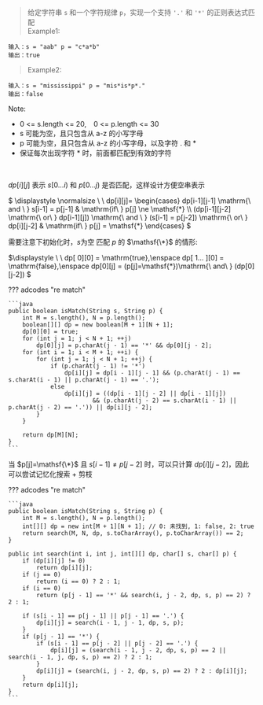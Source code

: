 <!-- prettier-ignore-start -->

> 给定字符串 `s` 和一个字符规律 `p`，实现一个支持 `'.'` 和 `'*'` 的正则表达式匹配 <br>
> Example1:
```
输入：s = "aab" p = "c*a*b"
输出：true
```
> Example2:
```
输入：s = "mississippi" p = "mis*is*p*."
输出：false
```
Note:
>
-   0 <= s.length <= 20, &ensp; 0 <= p.length <= 30
-   s 可能为空，且只包含从 a-z 的小写字母
-   p 可能为空，且只包含从 a-z 的小写字母，以及字符 . 和 *
-   保证每次出现字符 * 时，前面都匹配到有效的字符

<!-- prettier-ignore-end -->

<br>

$dp[i][j]$ 表示 $s[0...i)$ 和 $p[0...j)$ 是否匹配，这样设计方便空串表示

$ \displaystyle
\normalsize
\ \ dp[i][j]=
\begin{cases}
dp[i-1][j-1] \mathrm{\ and \ } s[i-1] = p[j-1] & \mathrm{if\ } p[j] \ne \mathsf{\*} \\\\
(dp[i-1][j-2] \mathrm{\ or\ } dp[i-1][j]) \mathrm{\ and \ } (s[i-1] = p[j-2]) \mathrm{\ or\ } dp[i][j-2] & \mathrm{if\ } p[j] = \mathsf{\*}
\end{cases}
$

需要注意下初始化时，$s$为空 匹配 $p$ 的 $\mathsf{\*}$ 的情形:

$\displaystyle
\ \ dp[ 0][0] = \mathrm{true},\enspace dp[ 1... ][0] = \mathrm{false},\enspace dp[0][j] = (p[j]=\mathsf{\*})\mathrm{\ and\ } (dp[0][j-2])
$

??? adcodes "re match"

    ```java
    public boolean isMatch(String s, String p) {
        int M = s.length(), N = p.length();
        boolean[][] dp = new boolean[M + 1][N + 1];
        dp[0][0] = true;
        for (int j = 1; j < N + 1; ++j)
            dp[0][j] = p.charAt(j - 1) == '*' && dp[0][j - 2];
        for (int i = 1; i < M + 1; ++i) {
            for (int j = 1; j < N + 1; ++j) {
                if (p.charAt(j - 1) != '*')
                    dp[i][j] = dp[i - 1][j - 1] && (p.charAt(j - 1) == s.charAt(i - 1) || p.charAt(j - 1) == '.');
                else
                    dp[i][j] = ((dp[i - 1][j - 2] || dp[i - 1][j])
                            && (p.charAt(j - 2) == s.charAt(i - 1) || p.charAt(j - 2) == '.')) || dp[i][j - 2];
            }
        }

        return dp[M][N];
    }
    ```

当 $p[j]=\mathsf{\*}$ 且 $s[i-1] \ne p[j-2]$ 时，可以只计算 $dp[i][j-2]$，因此可以尝试记忆化搜索 + 剪枝

??? adcodes "re match"

    ```java
    public boolean isMatch(String s, String p) {
        int M = s.length(), N = p.length();
        int[][] dp = new int[M + 1][N + 1]; // 0: 未找到, 1: false, 2: true
        return search(M, N, dp, s.toCharArray(), p.toCharArray()) == 2;
    }

    public int search(int i, int j, int[][] dp, char[] s, char[] p) {
        if (dp[i][j] != 0)
            return dp[i][j];
        if (j == 0)
            return (i == 0) ? 2 : 1;
        if (i == 0)
            return (p[j - 1] == '*' && search(i, j - 2, dp, s, p) == 2) ? 2 : 1;

        if (s[i - 1] == p[j - 1] || p[j - 1] == '.') {
            dp[i][j] = search(i - 1, j - 1, dp, s, p);
        }
        if (p[j - 1] == '*') {
            if (s[i - 1] == p[j - 2] || p[j - 2] == '.') {
                dp[i][j] = (search(i - 1, j - 2, dp, s, p) == 2 || search(i - 1, j, dp, s, p) == 2) ? 2 : 1;
            }
            dp[i][j] = (search(i, j - 2, dp, s, p) == 2) ? 2 : dp[i][j];
        }
        return dp[i][j];
    }
    ```
